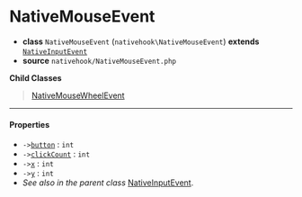 # NativeMouseEvent

- **class** `NativeMouseEvent` (`nativehook\NativeMouseEvent`) **extends** [`NativeInputEvent`](classes/nativehook/NativeInputEvent.md)
- **source** `nativehook/NativeMouseEvent.php`

**Child Classes**

> [NativeMouseWheelEvent](classes/nativehook/NativeMouseWheelEvent.md)

---

#### Properties

- `->`[`button`](#prop-button) : `int`
- `->`[`clickCount`](#prop-clickcount) : `int`
- `->`[`x`](#prop-x) : `int`
- `->`[`y`](#prop-y) : `int`
- *See also in the parent class* [NativeInputEvent](classes/nativehook/NativeInputEvent.md).